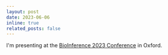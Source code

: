 ```yaml
---
layout: post
date: 2023-06-06
inline: true
related_posts: false
---
```


I'm presenting at the <a href="https://bioinference.github.io/2023/">BioInference 2023 Conference</a> in Oxford.

